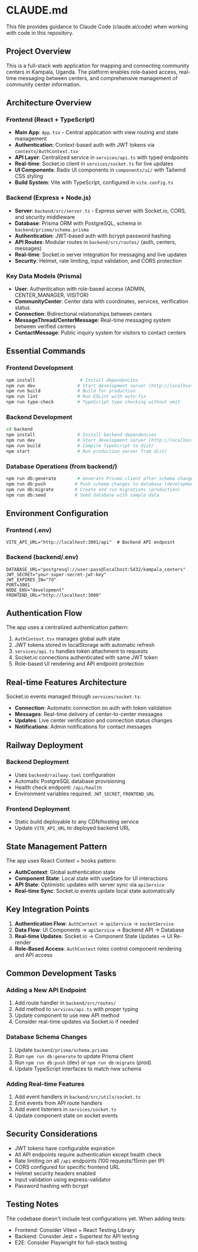# CLAUDE.md

This file provides guidance to Claude Code (claude.ai/code) when working with code in this repository.

## Project Overview

This is a full-stack web application for mapping and connecting community centers in Kampala, Uganda. The platform enables role-based access, real-time messaging between centers, and comprehensive management of community center information.

## Architecture Overview

### Frontend (React + TypeScript)
- **Main App**: `App.tsx` - Central application with view routing and state management
- **Authentication**: Context-based auth with JWT tokens via `contexts/AuthContext.tsx`
- **API Layer**: Centralized service in `services/api.ts` with typed endpoints
- **Real-time**: Socket.io client in `services/socket.ts` for live updates
- **UI Components**: Radix UI components in `components/ui/` with Tailwind CSS styling
- **Build System**: Vite with TypeScript, configured in `vite.config.ts`

### Backend (Express + Node.js)
- **Server**: `backend/src/server.ts` - Express server with Socket.io, CORS, and security middleware
- **Database**: Prisma ORM with PostgreSQL, schema in `backend/prisma/schema.prisma`
- **Authentication**: JWT-based auth with bcrypt password hashing
- **API Routes**: Modular routes in `backend/src/routes/` (auth, centers, messages)
- **Real-time**: Socket.io server integration for messaging and live updates
- **Security**: Helmet, rate limiting, input validation, and CORS protection

### Key Data Models (Prisma)
- **User**: Authentication with role-based access (ADMIN, CENTER_MANAGER, VISITOR)
- **CommunityCenter**: Center data with coordinates, services, verification status
- **Connection**: Bidirectional relationships between centers
- **MessageThread/CenterMessage**: Real-time messaging system between verified centers
- **ContactMessage**: Public inquiry system for visitors to contact centers

## Essential Commands

### Frontend Development
```bash
npm install                 # Install dependencies
npm run dev                # Start development server (http://localhost:3000)
npm run build              # Build for production
npm run lint               # Run ESLint with auto-fix
npm run type-check         # TypeScript type checking without emit
```

### Backend Development
```bash
cd backend
npm install                # Install backend dependencies
npm run dev                # Start development server (http://localhost:3001)
npm run build              # Compile TypeScript to dist/
npm start                  # Run production server from dist/
```

### Database Operations (from backend/)
```bash
npm run db:generate        # Generate Prisma client after schema changes
npm run db:push           # Push schema changes to database (development)
npm run db:migrate        # Create and run migrations (production)
npm run db:seed           # Seed database with sample data
```

## Environment Configuration

### Frontend (.env)
```env
VITE_API_URL="http://localhost:3001/api"  # Backend API endpoint
```

### Backend (backend/.env)
```env
DATABASE_URL="postgresql://user:pass@localhost:5432/kampala_centers"
JWT_SECRET="your-super-secret-jwt-key"
JWT_EXPIRES_IN="7d"
PORT=3001
NODE_ENV="development"
FRONTEND_URL="http://localhost:3000"
```

## Authentication Flow

The app uses a centralized authentication pattern:
1. `AuthContext.tsx` manages global auth state
2. JWT tokens stored in localStorage with automatic refresh
3. `services/api.ts` handles token attachment to requests
4. Socket.io connections authenticated with same JWT token
5. Role-based UI rendering and API endpoint protection

## Real-time Features Architecture

Socket.io events managed through `services/socket.ts`:
- **Connection**: Automatic connection on auth with token validation
- **Messages**: Real-time delivery of center-to-center messages
- **Updates**: Live center verification and connection status changes
- **Notifications**: Admin notifications for contact messages

## Railway Deployment

### Backend Deployment
- Uses `backend/railway.toml` configuration
- Automatic PostgreSQL database provisioning
- Health check endpoint: `/api/health`
- Environment variables required: `JWT_SECRET`, `FRONTEND_URL`

### Frontend Deployment
- Static build deployable to any CDN/hosting service
- Update `VITE_API_URL` to deployed backend URL

## State Management Pattern

The app uses React Context + hooks pattern:
- **AuthContext**: Global authentication state
- **Component State**: Local state with useState for UI interactions
- **API State**: Optimistic updates with server sync via `apiService`
- **Real-time Sync**: Socket.io events update local state automatically

## Key Integration Points

1. **Authentication Flow**: `AuthContext` → `apiService` → `socketService`
2. **Data Flow**: UI Components → `apiService` → Backend API → Database
3. **Real-time Updates**: Socket.io → Component State Updates → UI Re-render
4. **Role-Based Access**: `AuthContext` roles control component rendering and API access

## Common Development Tasks

### Adding a New API Endpoint
1. Add route handler in `backend/src/routes/`
2. Add method to `services/api.ts` with proper typing
3. Update component to use new API method
4. Consider real-time updates via Socket.io if needed

### Database Schema Changes
1. Update `backend/prisma/schema.prisma`
2. Run `npm run db:generate` to update Prisma client
3. Run `npm run db:push` (dev) or `npm run db:migrate` (prod)
4. Update TypeScript interfaces to match new schema

### Adding Real-time Features
1. Add event handlers in `backend/src/utils/socket.ts`
2. Emit events from API route handlers
3. Add event listeners in `services/socket.ts`
4. Update component state on socket events

## Security Considerations

- JWT tokens have configurable expiration
- All API endpoints require authentication except health check
- Rate limiting on all `/api` endpoints (100 requests/15min per IP)
- CORS configured for specific frontend URL
- Helmet security headers enabled
- Input validation using express-validator
- Password hashing with bcrypt

## Testing Notes

The codebase doesn't include test configurations yet. When adding tests:
- Frontend: Consider Vitest + React Testing Library
- Backend: Consider Jest + Supertest for API testing
- E2E: Consider Playwright for full-stack testing